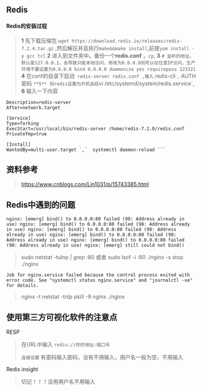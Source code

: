 ## Redis

#### Redis的安装过程

> **1** 先下载压缩包 ` wget https://download.redis.io/releases/redis-7.2.4.tar.gz ` ,然后解压并且执行` make&&make install `,前提` yum install -y gcc tcl `
> **2** 进入到文件夹中。备份一个**redis.conf** ，`cp`,
> **3** `# 监听的地址，默认是127.0.0.1，会导致只能本地访问，修改为0.0.0.0则可以在任意IP访问，生产环境不要设置为0.0.0.0
bind 0.0.0.0
daemonize yes
requirepass 123321 `
> **4** 在conf的目录下启动` redis-server redis.conf ,输入` redis-cli `,` AUTH 密码 `
> **5** 将redis设置为开机自启
`vi /etc/systemd/system/redis.service`,
> **6** 输入一下内容

```[Unit]
Description=redis-server
After=network.target

[Service]
Type=forking
ExecStart=/usr/local/bin/redis-server /home/redis-7.2.0/redis.conf
PrivateTmp=true

[Install]
WantedBy=multi-user.target `,`  systemctl daemon-reload ```

```


## 资料参考

> https://www.cnblogs.com/Lin1031/p/15743385.html


## Redis中遇到的问题

`nginx: [emerg] bind() to 0.0.0.0:80 failed (98: Address already in use)
nginx: [emerg] bind() to 0.0.0.0:80 failed (98: Address already in use)
nginx: [emerg] bind() to 0.0.0.0:80 failed (98: Address already in use)
nginx: [emerg] bind() to 0.0.0.0:80 failed (98: Address already in use)
nginx: [emerg] bind() to 0.0.0.0:80 failed (98: Address already in use)
nginx: [emerg] still could not bind()`

> sudo netstat -tulnp | grep :80  或者 sudo lsof -i :80
> ./nginx -s stop
> ./nginx


`
Job for nginx.service failed because the control process exited with error code. See "systemctl status nginx.service" and "journalctl -xe" for details.
`

> nginx -t
> netstat -tnlp
> pkill -9 nginx
> ./nginx

## 使用第三方可视化软件的注意点

RESP

> 在URL中输入 `redis://你的地址:端口号`
>
> `连接设置` 有密码输入密码，没有不用输入，用户名一般为空，不用输入

Redis insight

> 切记！！！没用用户名不用输入


